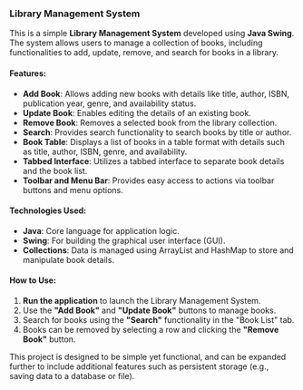 ### Library Management System

This is a simple **Library Management System** developed using **Java Swing**. The system allows users to manage a collection of books, including functionalities to add, update, remove, and search for books in a library.

#### Features:
- **Add Book**: Allows adding new books with details like title, author, ISBN, publication year, genre, and availability status.
- **Update Book**: Enables editing the details of an existing book.
- **Remove Book**: Removes a selected book from the library collection.
- **Search**: Provides search functionality to search books by title or author.
- **Book Table**: Displays a list of books in a table format with details such as title, author, ISBN, genre, and availability.
- **Tabbed Interface**: Utilizes a tabbed interface to separate book details and the book list.
- **Toolbar and Menu Bar**: Provides easy access to actions via toolbar buttons and menu options.

#### Technologies Used:
- **Java**: Core language for application logic.
- **Swing**: For building the graphical user interface (GUI).
- **Collections**: Data is managed using ArrayList and HashMap to store and manipulate book details.

#### How to Use:
1. **Run the application** to launch the Library Management System.
2. Use the **"Add Book"** and **"Update Book"** buttons to manage books.
3. Search for books using the **"Search"** functionality in the "Book List" tab.
4. Books can be removed by selecting a row and clicking the **"Remove Book"** button.

This project is designed to be simple yet functional, and can be expanded further to include additional features such as persistent storage (e.g., saving data to a database or file).
